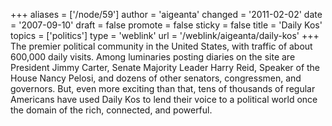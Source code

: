 +++
aliases = ['/node/59']
author = 'aigeanta'
changed = '2011-02-02'
date = '2007-09-10'
draft = false
promote = false
sticky = false
title = 'Daily Kos'
topics = ['politics']
type = 'weblink'
url = '/weblink/aigeanta/daily-kos'
+++
The premier political community in the United States, with traffic of about 600,000 daily visits. Among luminaries posting diaries on the site are President Jimmy Carter, Senate Majority Leader Harry Reid, Speaker of the House Nancy Pelosi, and dozens of other senators, congressmen, and governors. But, even more exciting than that, tens of thousands of regular Americans have used Daily Kos to lend their voice to a political world once the domain of the rich, connected, and powerful.

